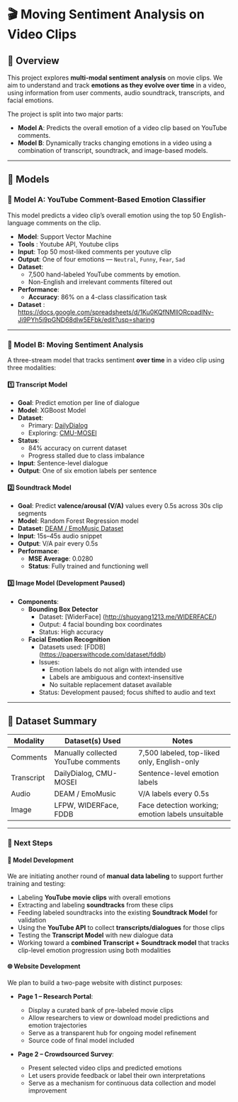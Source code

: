 # 🎬 Moving Sentiment Analysis on Video Clips

## 📌 Overview

This project explores **multi-modal sentiment analysis** on movie clips. We aim to understand and track **emotions as they evolve over time** in a video, using information from user comments, audio soundtrack, transcripts, and facial emotions.

The project is split into two major parts:
- **Model A**: Predicts the overall emotion of a video clip based on YouTube comments.
- **Model B**: Dynamically tracks changing emotions in a video using a combination of transcript, soundtrack, and image-based models.

---

## 🧠 Models

### 🧾 Model A: YouTube Comment-Based Emotion Classifier

This model predicts a video clip’s overall emotion using the top 50 English-language comments on the clip.

- **Model**: Support Vector Machine 
- **Tools** : Youtube API, Youtube clips
- **Input**: Top 50 most-liked comments per youtuve clip
- **Output**: One of four emotions — `Neutral`, `Funny`, `Fear`, `Sad`
- **Dataset**:
  - 7,500 hand-labeled YouTube comments by emotion. 
  - Non-English and irrelevant comments filtered out
- **Performance**:  
  - **Accuracy**: 86% on a 4-class classification task
- **Dataset** : https://docs.google.com/spreadsheets/d/1Ku0KQfNMllORcpadlNv-Ji9PYh5i9pGND68dlw5EFbk/edit?usp=sharing 

---

### 🎥 Model B: Moving Sentiment Analysis

A three-stream model that tracks sentiment **over time** in a video clip using three modalities:

#### 1️⃣ Transcript Model
- **Goal**: Predict emotion per line of dialogue
- **Model**: XGBoost Model
- **Dataset**: 
  - Primary: [DailyDialog](https://paperswithcode.com/dataset/dailydialog)
  - Exploring: [CMU-MOSEI](http://multicomp.cs.cmu.edu/resources/cmu-mosei-dataset/)
- **Status**: 
  - 84% accuracy on current dataset
  - Progress stalled due to class imbalance
- **Input**: Sentence-level dialogue
- **Output**: One of six emotion labels per sentence

#### 2️⃣ Soundtrack Model
- **Goal**: Predict **valence/arousal (V/A)** values every 0.5s across 30s clip segments
- **Model**: Random Forest Regression model 
- **Dataset**: [DEAM / EmoMusic Dataset](https://giktcvml.unige.ch/databases/DEAM/)
- **Input**: 15s–45s audio snippet
- **Output**: V/A pair every 0.5s
- **Performance**: 
  - **MSE Average**: 0.0280
  - **Status**: Fully trained and functioning well

#### 3️⃣ Image Model (Development Paused)
- **Components**:
  - **Bounding Box Detector**
    - Dataset: [WiderFace] (http://shuoyang1213.me/WIDERFACE/)
    - Output: 4 facial bounding box coordinates
    - Status: High accuracy
  - **Facial Emotion Recognition**
    - Datasets used: [FDDB] (https://paperswithcode.com/dataset/fddb)
    - Issues:
      - Emotion labels do not align with intended use
      - Labels are ambiguous and context-insensitive
      - No suitable replacement dataset available
    - Status: Development paused; focus shifted to audio and text

---

## 🧪 Dataset Summary

| Modality   | Dataset(s) Used                     | Notes |
|------------|-------------------------------------|-------|
| Comments   | Manually collected YouTube comments | 7,500 labeled, top-liked only, English-only |
| Transcript | DailyDialog, CMU-MOSEI              | Sentence-level emotion labels |
| Audio      | DEAM / EmoMusic                     | V/A labels every 0.5s |
| Image      | LFPW, WIDERFace, FDDB               | Face detection working; emotion labels unsuitable |

---

### 🌱 Next Steps

#### 🔄 Model Development

We are initiating another round of **manual data labeling** to support further training and testing:

- Labeling **YouTube movie clips** with overall emotions
- Extracting and labeling **soundtracks** from these clips
- Feeding labeled soundtracks into the existing **Soundtrack Model** for validation
- Using the **YouTube API** to collect **transcripts/dialogues** for those clips
- Testing the **Transcript Model** with new dialogue data
- Working toward a **combined Transcript + Soundtrack model** that tracks clip-level emotion progression using both modalities

#### 🌐 Website Development

We plan to build a two-page website with distinct purposes:

- **Page 1 – Research Portal**:  
  - Display a curated bank of pre-labeled movie clips  
  - Allow researchers to view or download model predictions and emotion trajectories  
  - Serve as a transparent hub for ongoing model refinement
  - Source code of final model included

- **Page 2 – Crowdsourced Survey**:  
  - Present selected video clips and predicted emotions  
  - Let users provide feedback or label their own interpretations  
  - Serve as a mechanism for continuous data collection and model improvement
